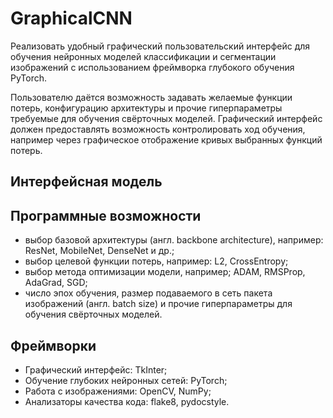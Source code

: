 # GraphicalCNN

Реализовать удобный графический пользовательский интерфейс для обучения нейронных моделей
классификации и сегментации изображений с использованием фреймворка глубокого
обучения PyTorch.

Пользователю даётся возможность задавать желаемые функции потерь, конфигурацию архитектуры
и прочие гиперпараметры требуемые для обучения свёрточных моделей.
Графический интерфейс должен предоставлять возможность контролировать ход обучения, например
через графическое отображение кривых выбранных функций потерь.

## Интерфейсная модель

## Программные возможности
* выбор базовой архитектуры (англ. backbone architecture), например: ResNet, MobileNet, DenseNet и др.;
* выбор целевой функции потерь, например: L2, CrossEntropy;
* выбор метода оптимизации модели, например; ADAM, RMSProp, AdaGrad, SGD;
* число эпох обучения, размер подаваемого в сеть пакета изображений (англ. batch size)
и прочие гиперпараметры для обучения свёрточных моделей.

## Фреймворки
* Графический интерфейс: TkInter;
* Обучение глубоких нейронных сетей: PyTorch;
* Работа с изображениями: OpenCV, NumPy;
* Анализаторы качества кода: flake8, pydocstyle.
